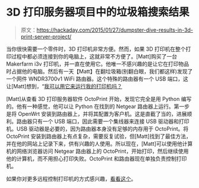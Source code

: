# 3D 打印服务器项目中的垃圾箱搜索结果

> 原文：<https://hackaday.com/2015/01/27/dumpster-dive-results-in-3d-print-server-project/>

当你很快需要一个零件时，3D 打印机非常方便。然而，如果 3D 打印机在整个打印过程中都必须连接到你的电脑上，这就非常不方便了。[Matt]购买了一台 Makerfarm i3v 打印机，并一直在使用它。他唯一不感兴趣的是让它在打印物品时占据他的电脑。然后有一天【Matt】在翻垃圾箱(别翻白眼，我们都这样)发现了一个网件 WNDR3700v1 WiFi 路由器。这个特殊的路由器有一个 USB 端口，这让[Matt]想到，“[我可以用它来运行我的打印机吗？](http://csmatt.com/notes/?p=154)

[Matt]从查看 3D 打印服务器软件 OctoPrint 开始，发现它完全是用 Python 编写的。他有一种感觉，他可以让 Python 在找到的 Netgear 路由器上运行。第一步是将 OpenWrt 安装到路由器上，并将其配置为客户机。这是直截了当的，进展顺利。路由器只有一个 USB 端口，因此需要一个集线器来连接 USB 驱动器和打印机。USB 驱动器是必要的，因为路由器本身没有足够的内存用于 OctoPrint。将 OctoPrint 安装到路由器上有点复杂，需要反复试验，但[Matt]找到了最佳方法，并在他的网站上记录下来，供有兴趣的人使用。所以现在，[Matt]可以使用他计算机的网络浏览器访问 Netgear 路由器上的 OctoPrint，开始打印，然后继续使用他的计算机，而不用担心打印失败。OctoPrint 和路由器现在单独负责控制打印机。

如果你对更多远程控制打印机的方式感兴趣，[看看这个](http://hackaday.com/2013/08/07/3d-printering-remote-control-of-3d-printers/)。